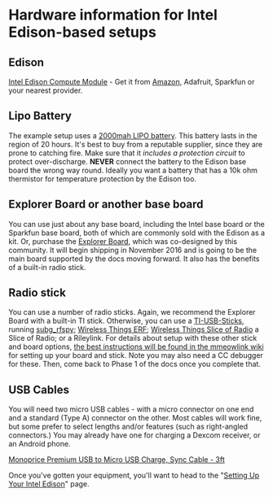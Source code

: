 # Hardware information for Intel Edison-based setups

## Edison 

[Intel Edison Compute Module](http://www.intel.com/content/www/us/en/do-it-yourself/edison.html) - Get it from [Amazon](http://www.amazon.com/gp/product/B00PTVSVI8?dpID=51yqQB46DIL&dpSrc=sims&preST=_SL500_SR135%2C135_&refRID=6AE996400627CC0KPY52&ref_=pd_rhf_se_s_cp_2), Adafruit, Sparkfun or your nearest provider.

## Lipo Battery 

The example setup uses a [2000mah LIPO battery](http://www.robotshop.com/en/37v-2000mah-5c-lipo-battery.html). This battery lasts in the region of 20 hours. It's best to buy from a reputable supplier, since they are prone to catching fire. Make sure that it *includes a protection circuit* to protect over-discharge. **NEVER** connect the battery to the Edison base board the wrong way round. Ideally you want a battery that has a 10k ohm thermistor for temperature protection by the Edison too.

## Explorer Board or another base board 

You can use just about any base board, including the Intel base board or the Sparkfun base board, both of which are commonly sold with the Edison as a kit. Or, purchase the [Explorer Board](https://enhanced-radio-devices.myshopify.com/products/900mhz-explorer-block-pre-order), which was co-designed by this community. It will begin shipping in November 2016 and is going to be the main board supported by the docs moving forward. It also has the benefits of a built-in radio stick.

## Radio stick

You can use a number of radio sticks. Again, we recommend the Explorer Board with a built-in TI stick. Otherwise, you can use a [TI-USB-Sticks](http://www.ti.com/tool/cc1111emk868-915), running [subg_rfspy](https://github.com/ps2/subg_rfspy); [Wireless Things ERF](https://www.wirelessthings.net/erf-0-1-pin-spaced-radio-module); [Wireless Things Slice of Radio](https://www.wirelessthings.net/slice-of-radio-wireless-rf-transciever-for-the-raspberry-pi) a Slice of Radio; or a Rileylink. For details about setup with these other stick and board options, [the best instructions will be found in the mmeowlink wiki](https://github.com/oskarpearson/mmeowlink/wiki) for setting up your board and stick. Note you may also need a CC debugger for these. Then, come back to Phase 1 of the docs once you complete that.

## USB Cables

You will need two micro USB cables - with a micro connector on one end and a standard (Type A) connector on the other. Most cables will work fine, but some prefer to select lengths and/or features (such as right-angled connectors.) You may already have one for charging a Dexcom receiver, or an Android phone. 

[Monoprice Premium USB to Micro USB Charge, Sync Cable - 3ft](http://www.monoprice.com/Product?c_id=103&cp_id=10303&cs_id=1030307&p_id=9763&seq=1&format=2)



Once you've gotten your equipment, you'll want to head to the "[Setting Up Your Intel Edison](https://github.com/openaps/docs/blob/dev/docs/docs/walkthrough/phase-0/setup-edison.md)" page.
